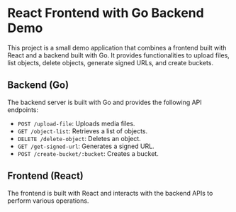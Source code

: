 # React Frontend with Go Backend Demo

This project is a small demo application that combines a frontend built with React and a backend built with Go. It provides functionalities to upload files, list objects, delete objects, generate signed URLs, and create buckets.

## Backend (Go)

The backend server is built with Go and provides the following API endpoints:

- `POST /upload-file`: Uploads media files.
- `GET /object-list`: Retrieves a list of objects.
- `DELETE /delete-object`: Deletes an object.
- `GET /get-signed-url`: Generates a signed URL.
- `POST /create-bucket/:bucket`: Creates a bucket.

## Frontend (React)

The frontend is built with React and interacts with the backend APIs to perform various operations.

